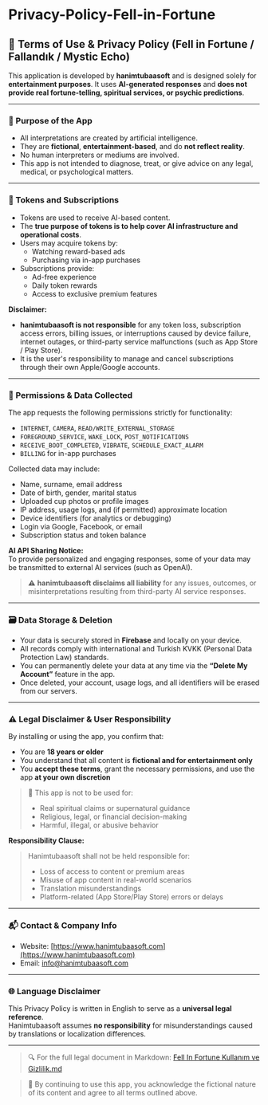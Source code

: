 # Privacy-Policy-Fell-in-Fortune

## 📜 Terms of Use & Privacy Policy (Fell in Fortune / Fallandık / Mystic Echo)

This application is developed by **hanimtubaasoft** and is designed solely for **entertainment purposes**. It uses **AI-generated responses** and **does not provide real fortune-telling, spiritual services, or psychic predictions**.

---

### 🎯 Purpose of the App
- All interpretations are created by artificial intelligence.
- They are **fictional**, **entertainment-based**, and do **not reflect reality**.
- No human interpreters or mediums are involved.
- This app is not intended to diagnose, treat, or give advice on any legal, medical, or psychological matters.

---

### 💎 Tokens and Subscriptions
- Tokens are used to receive AI-based content.
- The **true purpose of tokens is to help cover AI infrastructure and operational costs**.
- Users may acquire tokens by:
  - Watching reward-based ads
  - Purchasing via in-app purchases
- Subscriptions provide:
  - Ad-free experience
  - Daily token rewards
  - Access to exclusive premium features

**Disclaimer:**
- **hanimtubaasoft is not responsible** for any token loss, subscription access errors, billing issues, or interruptions caused by device failure, internet outages, or third-party service malfunctions (such as App Store / Play Store).
- It is the user's responsibility to manage and cancel subscriptions through their own Apple/Google accounts.

---

### 🔐 Permissions & Data Collected
The app requests the following permissions strictly for functionality:
- `INTERNET`, `CAMERA`, `READ/WRITE_EXTERNAL_STORAGE`
- `FOREGROUND_SERVICE`, `WAKE_LOCK`, `POST_NOTIFICATIONS`
- `RECEIVE_BOOT_COMPLETED`, `VIBRATE`, `SCHEDULE_EXACT_ALARM`
- `BILLING` for in-app purchases

Collected data may include:
- Name, surname, email address
- Date of birth, gender, marital status
- Uploaded cup photos or profile images
- IP address, usage logs, and (if permitted) approximate location
- Device identifiers (for analytics or debugging)
- Login via Google, Facebook, or email
- Subscription status and token balance

**AI API Sharing Notice:**  
To provide personalized and engaging responses, some of your data may be transmitted to external AI services (such as OpenAI).  
> ⚠️ **hanimtubaasoft disclaims all liability** for any issues, outcomes, or misinterpretations resulting from third-party AI service responses.

---

### 🗃️ Data Storage & Deletion

- Your data is securely stored in **Firebase** and locally on your device.
- All records comply with international and Turkish KVKK (Personal Data Protection Law) standards.
- You can permanently delete your data at any time via the **“Delete My Account”** feature in the app.
- Once deleted, your account, usage logs, and all identifiers will be erased from our servers.

---

### ⚠️ Legal Disclaimer & User Responsibility

By installing or using the app, you confirm that:
- You are **18 years or older**
- You understand that all content is **fictional and for entertainment only**
- You **accept these terms**, grant the necessary permissions, and use the app **at your own discretion**

> 🛑 This app is not to be used for:
> - Real spiritual claims or supernatural guidance
> - Religious, legal, or financial decision-making
> - Harmful, illegal, or abusive behavior

**Responsibility Clause:**  
> Hanimtubaasoft shall not be held responsible for:
> - Loss of access to content or premium areas
> - Misuse of app content in real-world scenarios
> - Translation misunderstandings
> - Platform-related (App Store/Play Store) errors or delays

---

### 📬 Contact & Company Info

- Website: [https://www.hanimtubaasoft.com](https://www.hanimtubaasoft.com)  
- Email: [info@hanimtubaasoft.com](mailto:info@hanimtubaasoft.com)

---

### 🌐 Language Disclaimer

This Privacy Policy is written in English to serve as a **universal legal reference**.  
Hanimtubaasoft assumes **no responsibility** for misunderstandings caused by translations or localization differences.

---

> 🔍 For the full legal document in Markdown: [Fell In Fortune Kullanım ve Gizlilik.md](./Fell%20In%20Fortune%20Kullanim%20Gizlilik.md)

> 💫 By continuing to use this app, you acknowledge the fictional nature of its content and agree to all terms outlined above.

